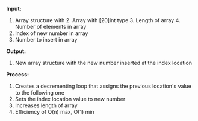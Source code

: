 **Input:**
1. Array structure with
    2. Array with [20]int type
    3. Length of array
    4. Number of elements in array
5. Index of new number in array
5. Number to insert in array

**Output:**
1. New array structure with the new number inserted at the index location

**Process:**
1. Creates a decrementing loop that assigns the previous location's value to the following one
2. Sets the index location value to new number
3. Increases length of array
4. Efficiency of O(n) max, O(1) min